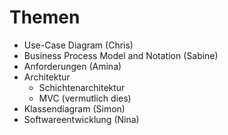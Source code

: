 # Themen

- Use-Case Diagram (Chris)
- Business Process Model and Notation (Sabine)
- Anforderungen (Amina)
- Architektur
    - Schichtenarchitektur
    - MVC (vermutlich dies)
- Klassendiagram (Simon)
- Softwareentwicklung (Nina)
